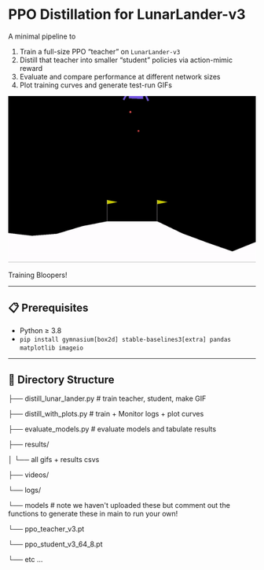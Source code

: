 # PPO Distillation for LunarLander-v3

A minimal pipeline to  
1. Train a full-size PPO “teacher” on `LunarLander-v3`  
2. Distill that teacher into smaller “student” policies via action-mimic reward  
3. Evaluate and compare performance at different network sizes  
4. Plot training curves and generate test-run GIFs

![Training Trials](results/1.gif)

Training Bloopers!


---

## 📋 Prerequisites

- Python ≥ 3.8  
- `pip install gymnasium[box2d] stable-baselines3[extra] pandas matplotlib imageio`

---

## 📁 Directory Structure
├── distill_lunar_lander.py # train teacher, student, make GIF  

├── distill_with_plots.py # train + Monitor logs + plot curves   

├── evaluate_models.py # evaluate models and tabulate results   

├── results/   

│ └── all gifs + results csvs 

├── videos/ 

└── logs/   

└── models  # note we haven't uploaded these but comment out the functions to generate these in main to run your own!

   └── ppo_teacher_v3.pt 
   
   └── ppo_student_v3_64_8.pt
   
   └── etc ... 
   
   
